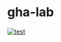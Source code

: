 # gha-lab

[![test](https://github.com/rkm/gha-lab/actions/workflows/test.yaml/badge.svg)](https://github.com/rkm/gha-lab/actions/workflows/test.yaml)
